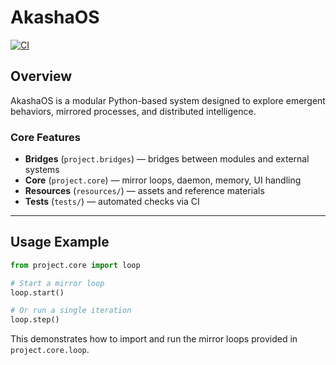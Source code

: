 # AkashaOS

[![CI](https://github.com/TheGreatOleander/AkashaOS/actions/workflows/ci.yml/badge.svg)](https://github.com/TheGreatOleander/AkashaOS/actions)

## Overview
AkashaOS is a modular Python-based system designed to explore emergent behaviors,
mirrored processes, and distributed intelligence.

### Core Features
- **Bridges** (`project.bridges`) — bridges between modules and external systems  
- **Core** (`project.core`) — mirror loops, daemon, memory, UI handling  
- **Resources** (`resources/`) — assets and reference materials  
- **Tests** (`tests/`) — automated checks via CI  

---

## Usage Example

```python
from project.core import loop

# Start a mirror loop
loop.start()

# Or run a single iteration
loop.step()
```

This demonstrates how to import and run the mirror loops provided in `project.core.loop`.
